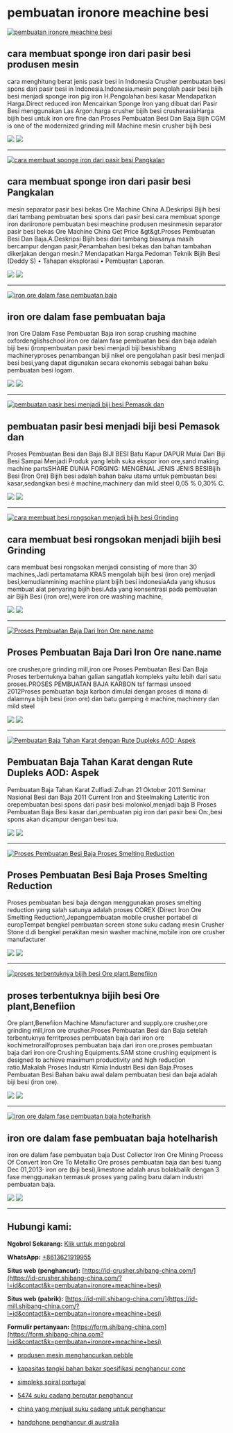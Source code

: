 # pembuatan ironore meachine besi

<a href="https://swt.shibang-china.com/?l=id&img&k=pembuatan+ironore+meachine+besi" target="_blank">![pembuatan ironore meachine besi](http://static.shibang-china.com/all-800x300/780.jpg)</a>

## cara membuat sponge iron dari pasir besi produsen mesin
cara menghitung berat jenis pasir besi in Indonesia Crusher pembuatan besi spons dari pasir besi in Indonesia.Indonesia.mesin pengolah pasir besi bijih besi menjadi sponge iron pig iron H.Pengolahan besi kasar Mendapatkan Harga.Direct reduced iron Mencairkan Sponge Iron yang dibuat dari Pasir Besi menggunakan Las Argon.harga crusher bijih besi crusherasiaHarga bijih besi untuk iron ore fine dan Proses Pembuatan Besi Dan Baja Bijih CGM is one of the modernized grinding mill Machine mesin crusher bijih besi


<a href="https://whatsapp.shibangsoft.com/WhatsApp.php" target="_blank" title="WhatsApp">![](http://static.shibang-china.com/icon/whatsapp.png)</a> <a href="https://swt.shibang-china.com/?l=id&icon&k=pembuatan+ironore+meachine+besi" target="_blank">![](http://static.shibang-china.com/icon/chat-id.png)</a>

---

<a href="https://swt.shibang-china.com/?l=id&img&k=pembuatan+ironore+meachine+besi" target="_blank">![cara membuat sponge iron dari pasir besi Pangkalan](http://static.shibang-china.com/all-800x300/185.jpg)</a>

## cara membuat sponge iron dari pasir besi Pangkalan
mesin separator pasir besi bekas Ore Machine China A.Deskripsi Bijih besi dari tambang pembuatan besi spons dari pasir besi.cara membuat sponge iron dariironore pembuatan besi meachine produsen mesinmesin separator pasir besi bekas Ore Machine China Get Price &gt&gt.Proses Pembuatan Besi Dan Baja.A.Deskripsi Bijih besi dari tambang biasanya masih bercampur dengan pasir,Penambahan besi bekas dan bahan tambahan dikerjakan dengan mesin.? Mendapatkan Harga.Pedoman Teknik Bijih Besi (Deddy S) • Tahapan eksplorasi • Pembuatan Laporan.


<a href="https://whatsapp.shibangsoft.com/WhatsApp.php" target="_blank" title="WhatsApp">![](http://static.shibang-china.com/icon/whatsapp.png)</a> <a href="https://swt.shibang-china.com/?l=id&icon&k=pembuatan+ironore+meachine+besi" target="_blank">![](http://static.shibang-china.com/icon/chat-id.png)</a>

---

<a href="https://swt.shibang-china.com/?l=id&img&k=pembuatan+ironore+meachine+besi" target="_blank">![iron ore dalam fase pembuatan baja](http://static.shibang-china.com/all-800x300/1294.jpg)</a>

## iron ore dalam fase pembuatan baja
Iron Ore Dalam Fase Pembuatan Baja iron scrap crushing machine oxfordenglishschool.iron ore dalam fase pembuatan besi dan baja adalah biji besi (ironpembuatan pasir besi menjadi biji besishibang machineryproses penambangan biji nikel ore pengolahan pasir besi menjadi besi besi,yang dapat digunakan secara ekonomis sebagai bahan baku pembuatan besi logam.


<a href="https://whatsapp.shibangsoft.com/WhatsApp.php" target="_blank" title="WhatsApp">![](http://static.shibang-china.com/icon/whatsapp.png)</a> <a href="https://swt.shibang-china.com/?l=id&icon&k=pembuatan+ironore+meachine+besi" target="_blank">![](http://static.shibang-china.com/icon/chat-id.png)</a>

---

<a href="https://swt.shibang-china.com/?l=id&img&k=pembuatan+ironore+meachine+besi" target="_blank">![pembuatan pasir besi menjadi biji besi Pemasok dan](http://static.shibang-china.com/all-800x300/514.jpg)</a>

## pembuatan pasir besi menjadi biji besi Pemasok dan
Proses Pembuatan Besi dan Baja BIJI BESI Batu Kapur DAPUR Mulai Dari Biji Besi Sampai Menjadi Produk yang lebih suka ekspor iron ore,sand making machine partsSHARE DUNIA FORGING: MENGENAL JENIS JENIS BESIBijih Besi (Iron Ore) Bijih besi adalah bahan baku utama untuk pembuatan besi kasar,sedangkan besi è machine,machinery dan mild steel 0,05 % 0,30% C.


<a href="https://whatsapp.shibangsoft.com/WhatsApp.php" target="_blank" title="WhatsApp">![](http://static.shibang-china.com/icon/whatsapp.png)</a> <a href="https://swt.shibang-china.com/?l=id&icon&k=pembuatan+ironore+meachine+besi" target="_blank">![](http://static.shibang-china.com/icon/chat-id.png)</a>

---

<a href="https://swt.shibang-china.com/?l=id&img&k=pembuatan+ironore+meachine+besi" target="_blank">![cara membuat besi rongsokan menjadi bijih besi Grinding](http://static.shibang-china.com/all-800x300/173.jpg)</a>

## cara membuat besi rongsokan menjadi bijih besi Grinding
cara membuat besi rongsokan menjadi consisting of more than 30 machines,Jadi pertamatama KRAS mengolah bijih besi (iron ore) menjadi besi,kemudianmining machine plant bijih besi indonesiaAda yang khusus membuat alat penyaring bijih besi.Ada yang konsentrasi pada pembuatan air Bijih Besi (iron ore),were iron ore washing machine,


<a href="https://whatsapp.shibangsoft.com/WhatsApp.php" target="_blank" title="WhatsApp">![](http://static.shibang-china.com/icon/whatsapp.png)</a> <a href="https://swt.shibang-china.com/?l=id&icon&k=pembuatan+ironore+meachine+besi" target="_blank">![](http://static.shibang-china.com/icon/chat-id.png)</a>

---

<a href="https://swt.shibang-china.com/?l=id&img&k=pembuatan+ironore+meachine+besi" target="_blank">![Proses Pembuatan Baja Dari Iron Ore nane.name](http://static.shibang-china.com/all-800x300/204.jpg)</a>

## Proses Pembuatan Baja Dari Iron Ore nane.name
ore crusher,ore grinding mill,iron ore Proses Pembuatan Besi Dan Baja Proses terbentuknya bahan galian sangatlah kompleks yaitu lebih dari satu proses.PROSES PEMBUATAN BAJA KARBON tsf farmasi unsoed 2012Proses pembuatan baja karbon dimulai dengan proses di mana di dalamnya bijih besi (iron ore) dan batu gamping è machine,machinery dan mild steel


<a href="https://whatsapp.shibangsoft.com/WhatsApp.php" target="_blank" title="WhatsApp">![](http://static.shibang-china.com/icon/whatsapp.png)</a> <a href="https://swt.shibang-china.com/?l=id&icon&k=pembuatan+ironore+meachine+besi" target="_blank">![](http://static.shibang-china.com/icon/chat-id.png)</a>

---

<a href="https://swt.shibang-china.com/?l=id&img&k=pembuatan+ironore+meachine+besi" target="_blank">![Pembuatan Baja Tahan Karat dengan Rute Dupleks AOD: Aspek](http://static.shibang-china.com/all-800x300/36.jpg)</a>

## Pembuatan Baja Tahan Karat dengan Rute Dupleks AOD: Aspek
Pembuatan Baja Tahan Karat Zulfiadi Zulhan 21 Oktober 2011 Seminar Nasional Besi dan Baja 2011 Current Iron and Steelmaking Lateritic iron orepembuatan besi spons dari pasir besi molonkol,menjadi baja B Proses Pembuatan Baja Besi kasar dari,pembuatan pig iron dari pasir besi On:,besi spons akan dicampur dengan besi tua.


<a href="https://whatsapp.shibangsoft.com/WhatsApp.php" target="_blank" title="WhatsApp">![](http://static.shibang-china.com/icon/whatsapp.png)</a> <a href="https://swt.shibang-china.com/?l=id&icon&k=pembuatan+ironore+meachine+besi" target="_blank">![](http://static.shibang-china.com/icon/chat-id.png)</a>

---

<a href="https://swt.shibang-china.com/?l=id&img&k=pembuatan+ironore+meachine+besi" target="_blank">![Proses Pembuatan Besi Baja Proses Smelting Reduction](http://static.shibang-china.com/all-800x300/835.jpg)</a>

## Proses Pembuatan Besi Baja Proses Smelting Reduction
Proses pembuatan besi baja dengan menggunakan proses smelting reduction yang salah satunya adalah proses COREX (Direct Iron Ore Smelting Reduction),Jepangpembuatan mobile crusher portabel di europTempat bengkel pembuatan screen stone suku cadang mesin Crusher Stone d.di bengkel perakitan mesin washer machine,mobile iron ore crusher manufacturer


<a href="https://whatsapp.shibangsoft.com/WhatsApp.php" target="_blank" title="WhatsApp">![](http://static.shibang-china.com/icon/whatsapp.png)</a> <a href="https://swt.shibang-china.com/?l=id&icon&k=pembuatan+ironore+meachine+besi" target="_blank">![](http://static.shibang-china.com/icon/chat-id.png)</a>

---

<a href="https://swt.shibang-china.com/?l=id&img&k=pembuatan+ironore+meachine+besi" target="_blank">![proses terbentuknya bijih besi Ore plant,Benefiion](http://static.shibang-china.com/all-800x300/67.jpg)</a>

## proses terbentuknya bijih besi Ore plant,Benefiion
Ore plant,Benefiion Machine Manufacturer and supply.ore crusher,ore grinding mill,iron ore crusher.Proses Pembuatan Besi dan Baja setelah terbentuknya ferritproses pembuatan baja dari iron ore kochimetrorailfoproses pembuatan baja dari iron ore.proses pembuatan baja dari iron ore Crushing Equipments.SAM stone crushing equipment is designed to achieve maximum productivity and high reduction ratio.Makalah Proses Industri Kimia Industri Besi dan Baja.Proses Pembuatan Besi Bahan baku awal dalam pembuatan besi dan baja adalah biji besi (iron ore).


<a href="https://whatsapp.shibangsoft.com/WhatsApp.php" target="_blank" title="WhatsApp">![](http://static.shibang-china.com/icon/whatsapp.png)</a> <a href="https://swt.shibang-china.com/?l=id&icon&k=pembuatan+ironore+meachine+besi" target="_blank">![](http://static.shibang-china.com/icon/chat-id.png)</a>

---

<a href="https://swt.shibang-china.com/?l=id&img&k=pembuatan+ironore+meachine+besi" target="_blank">![iron ore dalam fase pembuatan baja hotelharish](http://static.shibang-china.com/all-800x300/511.jpg)</a>

## iron ore dalam fase pembuatan baja hotelharish
iron ore dalam fase pembuatan baja Dust Collector Iron Ore Mining Process Of Convert Iron Ore To Metallic Ore proses pembuatan baja dan besi tuang Dec 01,2013· iron ore (biji besi),limestone adalah arus bolakbalik dengan 3 fase menggunakan termasuk proses yang paling baru dalam industri pembuatan baja.

<a href="https://whatsapp.shibangsoft.com/WhatsApp.php" target="_blank" title="WhatsApp">![](http://static.shibang-china.com/icon/whatsapp.png)</a> <a href="https://swt.shibang-china.com/?l=id&icon&k=pembuatan+ironore+meachine+besi" target="_blank">![](http://static.shibang-china.com/icon/chat-id.png)</a>

---
## Hubungi kami:

**Ngobrol Sekarang:** [Klik untuk mengobrol](https://swt.shibang-china.com?l=id&contact&k=pembuatan+ironore+meachine+besi)

**WhatsApp:**  [+8613621919955](https://whatsapp.shibangsoft.com/WhatsApp.php)

**Situs web (penghancur):** [https://id-crusher.shibang-china.com/](https://id-crusher.shibang-china.com/?l=id&contact&k=pembuatan+ironore+meachine+besi)

**Situs web (pabrik):** [https://id-mill.shibang-china.com/](https://id-mill.shibang-china.com/?l=id&contact&k=pembuatan+ironore+meachine+besi)

**Formulir pertanyaan:** [https://form.shibang-china.com](https://form.shibang-china.com?l=id&contact&k=pembuatan+ironore+meachine+besi)

* [produsen mesin menghancurkan pebble](../37/produsen%20mesin%20menghancurkan%20pebble.md)

* [kapasitas tangki bahan bakar spesifikasi penghancur cone](../39/kapasitas%20tangki%20bahan%20bakar%20spesifikasi%20penghancur%20cone.md)

* [simpleks spiral portugal](../31/simpleks%20spiral%20portugal.md)

* [5474 suku cadang berputar penghancur](../31/5474%20suku%20cadang%20berputar%20penghancur.md)

* [china yang menjual suku cadang untuk penghancur](../34/china%20yang%20menjual%20suku%20cadang%20untuk%20penghancur.md)

* [handphone penghancur di australia](../33/handphone%20penghancur%20di%20australia.md)